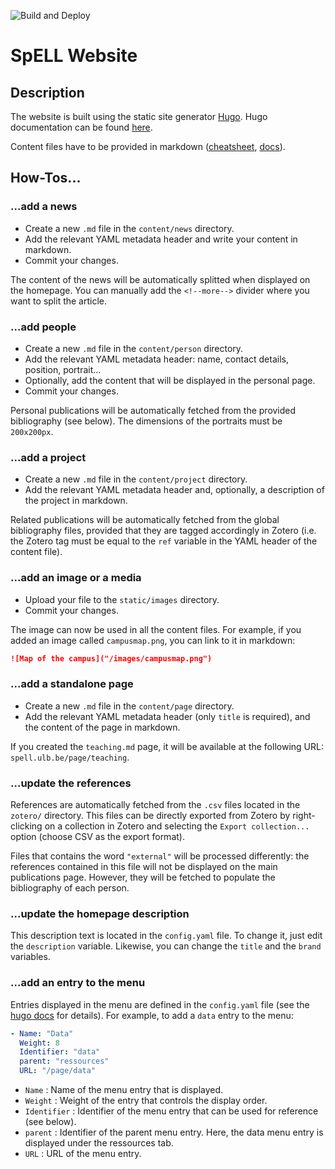 ![Build and Deploy](https://github.com/yannforget/spell-website/workflows/Build%20and%20Deploy/badge.svg)

# SpELL Website

## Description

The website is built using the static site generator [Hugo](https://gohugo.io/). Hugo documentation can be found [here](https://gohugo.io/documentation/).

Content files have to be provided in markdown ([cheatsheet](https://github.com/adam-p/markdown-here/wiki/Markdown-Cheatsheet), [docs](https://daringfireball.net/projects/markdown/)).

## How-Tos...

### ...add a news

* Create a new `.md` file in the `content/news` directory.
* Add the relevant YAML metadata header and write your content in markdown.
* Commit your changes.

The content of the news will be automatically splitted when displayed on the homepage. You can manually add the `<!--more-->` divider where you want to split the article.

### ...add people

* Create a new `.md` file in the `content/person` directory.
* Add the relevant YAML metadata header: name, contact details, position, portrait...
* Optionally, add the content that will be displayed in the personal page.
* Commit your changes.

Personal publications will be automatically fetched from the provided bibliography (see below). The dimensions of the portraits must be `200x200px`.

### ...add a project

* Create a new `.md` file in the `content/project` directory.
* Add the relevant YAML metadata header and, optionally, a description of the project in markdown.

Related publications will be automatically fetched from the global bibliography files, provided that they are tagged accordingly in Zotero (i.e. the Zotero tag must be equal to the `ref` variable in the YAML header of the content file).

### ...add an image or a media

* Upload your file to the `static/images` directory.
* Commit your changes.

The image can now be used in all the content files. For example, if you added an image called `campusmap.png`, you can link to it in markdown:

``` markdown
![Map of the campus]("/images/campusmap.png")
```

### ...add a standalone page

* Create a new `.md` file in the `content/page` directory.
* Add the relevant YAML metadata header (only `title` is required), and the content of the page in markdown.

If you created the `teaching.md` page, it will be available at the following URL: `spell.ulb.be/page/teaching`.

### ...update the references

References are automatically fetched from the `.csv` files located in the `zotero/` directory. This files can be directly exported from Zotero by right-clicking on a collection in Zotero and selecting the `Export collection...` option (choose CSV as the export format). 

Files that contains the word `"external"` will be processed differently: the references contained in this file will not be displayed on the main publications page. However, they will be fetched to populate the bibliography of each person.

### ...update the homepage description

This description text is located in the `config.yaml` file. To change it, just edit the `description` variable. Likewise, you can change the `title` and the `brand` variables.

### ...add an entry to the menu

Entries displayed in the menu are defined in the `config.yaml` file (see the [hugo docs](https://gohugo.io/content-management/menus/) for details). For example, to add a `data` entry to the menu:

``` yaml
- Name: "Data"
  Weight: 8
  Identifier: "data"
  parent: "ressources"
  URL: "/page/data"
```

* `Name` : Name of the menu entry that is displayed.
* `Weight` : Weight of the entry that controls the display order.
* `Identifier` : Identifier of the menu entry that can be used for reference (see below).
* `parent` : Identifier of the parent menu entry. Here, the data menu entry is displayed under the ressources tab.
* `URL` : URL of the menu entry.
